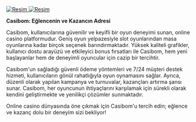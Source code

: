 <meta charset="UTF-8">
    <meta name="viewport" content="width=device-width, initial-scale=1.0">
</head>
<body>
    <a href="" target="_blank">
        <img src="https://i.hizliresim.com/4x2g7y2.jpg" alt="Resim" alt="Açıklama">
    </a>
</body>
</html>

<meta charset="UTF-8">
    <meta name="viewport" content="width=device-width, initial-scale=1.0">
</head>
<body>
    <a href="" target="_blank">
        <img src="https://i.hizliresim.com/4x2g7y2.jpg" alt="Resim" alt="Açıklama">
    </a>
</body>
</html>


**Casibom: Eğlencenin ve Kazancın Adresi**

Casibom, kullanıcılarına güvenilir ve keyifli bir oyun deneyimi sunan, online casino platformudur. Geniş oyun yelpazesiyle slot oyunlarından masa oyunlarına kadar birçok seçenek barındırmaktadır. Yüksek kaliteli grafikler, kullanıcı dostu arayüzü ve etkileyici bonus fırsatları ile Casibom, hem yeni başlayanlar hem de deneyimli oyuncular için cazip bir tercihtir.

Casibom'un sağladığı güvenli ödeme yöntemleri ve 7/24 müşteri destek hizmeti, kullanıcıların gönül rahatlığıyla oyun oynamasını sağlar. Ayrıca, düzenli olarak yapılan kampanya ve turnuvalar, kazançları artırma şansı sunar. Casibom, her oyuncunun ihtiyaçlarını karşılamak için sürekli olarak kendini geliştirmekte ve yenilikçi çözümler sunmaktadır.

Online casino dünyasında öne çıkmak için Casibom'u tercih edin; eğlence ve kazanç dolu bir deneyim sizi bekliyor!
